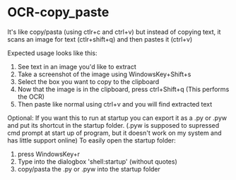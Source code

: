 # OCR-copy_paste
It's like copy/pasta (using ctlr+c and ctrl+v) but instead of copying text, it scans an image for text (ctlr+shift+q) and then pastes it (ctrl+v)

Expected usage looks like this:
1. See text in an image you'd like to extract
2. Take a screenshot of the image using WindowsKey+Shift+s
3. Select the box you want to copy to the clipboard
4. Now that the image is in the clipboard, press ctrl+Shift+q (This performs the OCR)
5. Then paste like normal using ctrl+v and you will find extracted text

Optional: If you want this to run at startup you can export it as a .py or .pyw and put its shortcut in the startup folder. (.pyw is supposed to supressed cmd prompt at start up of program, but it doesn't work on my system and has little support online)
To easily open the startup folder:
1. press WindowsKey+r
2. Type into the dialogbox 'shell:startup' (without quotes)
3. copy/pasta the .py or .pyw into the startup folder 
